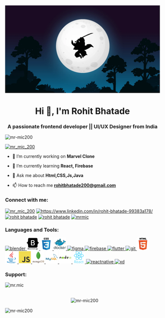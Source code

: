 ![logo](https://github.com/mr-mic200/mr-mic200/blob/main/DESKTOP-WALLPAPER-ANIME-DEMON-SLAYER_HD.webp) 
<h1 align="center">Hi 👋, I'm Rohit Bhatade</h1>
<h3 align="center">A passionate frontend developer || UI/UX Designer from India</h3>

<p align="left"> <img src="https://komarev.com/ghpvc/?username=mr-mic200&label=Profile%20views&color=0e75b6&style=flat" alt="mr-mic200" /> </p>

<p align="left"> <a href="https://twitter.com/mr_mic_200" target="blank"><img src="https://img.shields.io/twitter/follow/mr_mic_200?logo=twitter&style=for-the-badge" alt="mr_mic_200" /></a> </p>

- 🔭 I’m currently working on **Marvel Clone**

- 🌱 I’m currently learning **React, Firebase**

- 💬 Ask me about **Html,CSS,Js,Java**

- 📫 How to reach me **rohitbhatade200@gmail.com**

<h3 align="left">Connect with me:</h3>
<p align="left">
<a href="https://twitter.com/mr_mic_200" target="blank"><img align="center" src="https://raw.githubusercontent.com/rahuldkjain/github-profile-readme-generator/master/src/images/icons/Social/twitter.svg" alt="mr_mic_200" height="30" width="40" /></a>
<a href="https://linkedin.com/in/https://www.linkedin.com/in/rohit-bhatade-99383a178/" target="blank"><img align="center" src="https://raw.githubusercontent.com/rahuldkjain/github-profile-readme-generator/master/src/images/icons/Social/linked-in-alt.svg" alt="https://www.linkedin.com/in/rohit-bhatade-99383a178/" height="30" width="40" /></a>
<a href="https://dribbble.com/rohit bhatade" target="blank"><img align="center" src="https://raw.githubusercontent.com/rahuldkjain/github-profile-readme-generator/master/src/images/icons/Social/dribbble.svg" alt="rohit bhatade" height="30" width="40" /></a>
<a href="https://www.behance.net/rohit bhatade" target="blank"><img align="center" src="https://raw.githubusercontent.com/rahuldkjain/github-profile-readme-generator/master/src/images/icons/Social/behance.svg" alt="rohit bhatade" height="30" width="40" /></a>
<a href="https://www.leetcode.com/mrmic" target="blank"><img align="center" src="https://raw.githubusercontent.com/rahuldkjain/github-profile-readme-generator/master/src/images/icons/Social/leet-code.svg" alt="mrmic" height="30" width="40" /></a>
</p>

<h3 align="left">Languages and Tools:</h3>
<p align="left"> <a href="https://www.blender.org/" target="_blank" rel="noreferrer"> <img src="https://download.blender.org/branding/community/blender_community_badge_white.svg" alt="blender" width="40" height="40"/> </a> <a href="https://getbootstrap.com" target="_blank" rel="noreferrer"> <img src="https://raw.githubusercontent.com/devicons/devicon/master/icons/bootstrap/bootstrap-plain-wordmark.svg" alt="bootstrap" width="40" height="40"/> </a> <a href="https://www.w3schools.com/css/" target="_blank" rel="noreferrer"> <img src="https://raw.githubusercontent.com/devicons/devicon/master/icons/css3/css3-original-wordmark.svg" alt="css3" width="40" height="40"/> </a> <a href="https://www.docker.com/" target="_blank" rel="noreferrer"> <img src="https://raw.githubusercontent.com/devicons/devicon/master/icons/docker/docker-original-wordmark.svg" alt="docker" width="40" height="40"/> </a> <a href="https://www.figma.com/" target="_blank" rel="noreferrer"> <img src="https://www.vectorlogo.zone/logos/figma/figma-icon.svg" alt="figma" width="40" height="40"/> </a> <a href="https://firebase.google.com/" target="_blank" rel="noreferrer"> <img src="https://www.vectorlogo.zone/logos/firebase/firebase-icon.svg" alt="firebase" width="40" height="40"/> </a> <a href="https://flutter.dev" target="_blank" rel="noreferrer"> <img src="https://www.vectorlogo.zone/logos/flutterio/flutterio-icon.svg" alt="flutter" width="40" height="40"/> </a> <a href="https://git-scm.com/" target="_blank" rel="noreferrer"> <img src="https://www.vectorlogo.zone/logos/git-scm/git-scm-icon.svg" alt="git" width="40" height="40"/> </a> <a href="https://www.w3.org/html/" target="_blank" rel="noreferrer"> <img src="https://raw.githubusercontent.com/devicons/devicon/master/icons/html5/html5-original-wordmark.svg" alt="html5" width="40" height="40"/> </a> <a href="https://www.java.com" target="_blank" rel="noreferrer"> <img src="https://raw.githubusercontent.com/devicons/devicon/master/icons/java/java-original.svg" alt="java" width="40" height="40"/> </a> <a href="https://developer.mozilla.org/en-US/docs/Web/JavaScript" target="_blank" rel="noreferrer"> <img src="https://raw.githubusercontent.com/devicons/devicon/master/icons/javascript/javascript-original.svg" alt="javascript" width="40" height="40"/> </a> <a href="https://www.mongodb.com/" target="_blank" rel="noreferrer"> <img src="https://raw.githubusercontent.com/devicons/devicon/master/icons/mongodb/mongodb-original-wordmark.svg" alt="mongodb" width="40" height="40"/> </a> <a href="https://www.mysql.com/" target="_blank" rel="noreferrer"> <img src="https://raw.githubusercontent.com/devicons/devicon/master/icons/mysql/mysql-original-wordmark.svg" alt="mysql" width="40" height="40"/> </a> <a href="https://nodejs.org" target="_blank" rel="noreferrer"> <img src="https://raw.githubusercontent.com/devicons/devicon/master/icons/nodejs/nodejs-original-wordmark.svg" alt="nodejs" width="40" height="40"/> </a> <a href="https://reactjs.org/" target="_blank" rel="noreferrer"> <img src="https://raw.githubusercontent.com/devicons/devicon/master/icons/react/react-original-wordmark.svg" alt="react" width="40" height="40"/> </a> <a href="https://reactnative.dev/" target="_blank" rel="noreferrer"> <img src="https://reactnative.dev/img/header_logo.svg" alt="reactnative" width="40" height="40"/> </a> <a href="https://www.adobe.com/products/xd.html" target="_blank" rel="noreferrer"> <img src="https://cdn.worldvectorlogo.com/logos/adobe-xd.svg" alt="xd" width="40" height="40"/> </a> </p>

<h3 align="left">Support:</h3>
<p><a href="https://www.buymeacoffee.com/mr.mic"> <img align="left" src="https://cdn.buymeacoffee.com/buttons/v2/default-yellow.png" height="50" width="210" alt="mr.mic" /></a></p><br><br>

<p>&nbsp;<img align="center" src="https://github-readme-stats.vercel.app/api?username=mr-mic200&show_icons=true&locale=en" alt="mr-mic200" /></p>

<p><img align="center" src="https://github-readme-streak-stats.herokuapp.com/?user=mr-mic200&" alt="mr-mic200" /></p>
